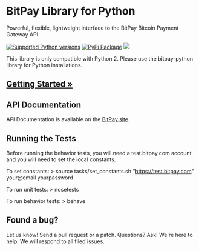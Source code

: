 # BitPay Library for Python 
Powerful, flexible, lightweight interface to the BitPay Bitcoin Payment Gateway API.

[![Supported Python versions](https://pypip.in/py_versions/bitpay-py2/badge.svg)](https://pypi.python.org/pypi/bitpay-py2/)
[![PyPi Package](https://pypip.in/version/bitpay-py2/badge.svg)](https://pypi.python.org/pypi/bitpay-py2/2.2.0)
[![](https://travis-ci.org/bitpay/bitpay-python-py2.svg?branch=master)](https://travis-ci.org/bitpay/bitpay-python-py2)

This library is only compatible with Python 2. Please use the bitpay-python library for Python installations.

## [Getting Started &raquo;](http://dev.bitpay.com/guides/python.html)

## API Documentation

API Documentation is available on the [BitPay site](https://bitpay.com/api).

## Running the Tests

Before running the behavior tests, you will need a test.bitpay.com account and you will need to set the local constants. 

To set constants:
    > source tasks/set_constants.sh "https://test.bitpay.com" your@email yourpassword

To run unit tests:
    > nosetests

To run behavior tests:
    > behave
    
## Found a bug?
Let us know! Send a pull request or a patch. Questions? Ask! We're here to help. We will respond to all filed issues.

